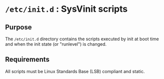 # `/etc/init.d` : SysVinit scripts

## Purpose

The `/etc/init.d` directory contains the scripts executed by init at boot time and when the init state (or "runlevel")
is changed.

## Requirements

All scripts must be Linux Standards Base (LSB) compliant and static.
